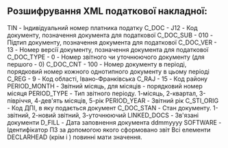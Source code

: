 ## Розшифрування XML податкової накладної:
<DECLARHEAD>
TIN - Індивідуальний номер платника податку
C_DOC - J12 - Код документу, позначення документа для податкової
C_DOC_SUB - 010 - Підтип документу, позначення документа для податкової
C_DOC_VER - 13 - Номер версії документу, позначення документа для податкової
C_DOC_TYPE - 0 - Номер звітного чи уточнюючого документу (для першого - 0)
C_DOC_CNT - 100 - Номер документу в періоді, порядковий номер кожного однотипного документу в цьому періоді
C_REG - 9 - Код області, Івано-Франківська
C_RAJ - 15 - Код району
PERIOD_MONTH - Звітний місяць, для місяців - порядковий номер місяця
PERIOD_TYPE - Тип звітного періоду. 1-місяць, 2-квартал, 3-півріччя, 4-дев'ять місяців, 5-рік
PERIOD_YEAR - Звітний рік
C_STI_ORIG - Код ДПІ, в яку подається документ
C_DOC_STAN - Стан документу. 1-звітний, 2-новий звітний, 3-уточнюючий
LINKED_DOCS - Зв'язані документи
D_FILL - Дата заповнення документа ddmmyyyy
SOFTWARE - Ідентифікатор ПЗ за допомогою якого сформовано звіт
</DECLARHEAD>
Всі елементи DECLARHEAD (крім <SOFTWARE> і <LINKED_DOCS>) повинні мати значення.